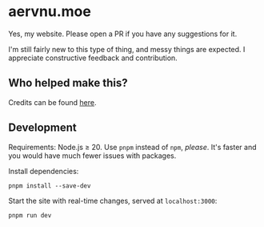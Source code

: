 # aervnu.moe 

Yes, my website. Please open a PR if you have any suggestions for it.

I'm still fairly new to this type of thing, and messy things are expected. I appreciate constructive feedback and contribution.

## Who helped make this?

Credits can be found [here](https://aervnu.moe/credits).

## Development

Requirements: Node.js ≥ 20. Use `pnpm` instead of `npm`, *please*. It's faster and you would have much fewer issues with packages.

Install dependencies:

`pnpm install --save-dev`

Start the site with real-time changes, served at `localhost:3000`:

`pnpm run dev`
